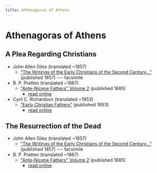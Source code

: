 ```yaml
---
title: Athenagoras of Athens
---
```


# Athenagoras of Athens
 
## A Plea Regarding Christians


* John Allen Giles (translated ~1857)
  * ["The Writings of the Early Christians of the Second Century..."](https://archive.org/details/thewritingsofchr00gileuoft) (published 1857) --- facsimile
* B. P. Pratten (translated ~1867)
  * ["Ante-Nicene Fathers" Volume 2](anf.html) (published 1885)
    * [read online](http://www.ccel.org/ccel/schaff/anf02.v.ii.html)
* Cyril C. Richardson (translated ~1953)
  * [“Early Christian Fathers”](ecf.html) (published 1953)
    * [read online](http://www.ccel.org/ccel/richardson/fathers.x.iii.iii.html)

## The Resurrection of the Dead

* John Allen Giles (translated ~1857)
  * ["The Writings of the Early Christians of the Second Century..."](https://archive.org/details/thewritingsofchr00gileuoft) (published 1857) --- facsimile
* B. P. Pratten (translated ~1867)
  * ["Ante-Nicene Fathers" Volume 2](anf.html) (published 1885)
    * [read online](http://www.ccel.org/ccel/schaff/anf02.v.iii.html)
